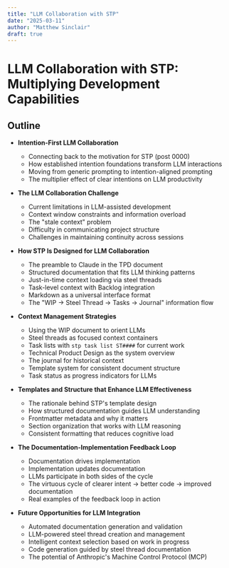 ```yaml
---
title: "LLM Collaboration with STP"
date: "2025-03-11"
author: "Matthew Sinclair"
draft: true
---
```


# LLM Collaboration with STP: Multiplying Development Capabilities

## Outline

* **Intention-First LLM Collaboration**
  * Connecting back to the motivation for STP (post 0000)
  * How established intention foundations transform LLM interactions
  * Moving from generic prompting to intention-aligned prompting
  * The multiplier effect of clear intentions on LLM productivity

* **The LLM Collaboration Challenge**
  * Current limitations in LLM-assisted development
  * Context window constraints and information overload
  * The "stale context" problem
  * Difficulty in communicating project structure
  * Challenges in maintaining continuity across sessions

* **How STP Is Designed for LLM Collaboration**
  * The preamble to Claude in the TPD document
  * Structured documentation that fits LLM thinking patterns
  * Just-in-time context loading via steel threads
  * Task-level context with Backlog integration
  * Markdown as a universal interface format
  * The "WIP → Steel Thread → Tasks → Journal" information flow

* **Context Management Strategies**
  * Using the WIP document to orient LLMs
  * Steel threads as focused context containers
  * Task lists with `stp task list ST####` for current work
  * Technical Product Design as the system overview
  * The journal for historical context
  * Template system for consistent document structure
  * Task status as progress indicators for LLMs

* **Templates and Structure that Enhance LLM Effectiveness**
  * The rationale behind STP's template design
  * How structured documentation guides LLM understanding
  * Frontmatter metadata and why it matters
  * Section organization that works with LLM reasoning
  * Consistent formatting that reduces cognitive load

* **The Documentation-Implementation Feedback Loop**
  * Documentation drives implementation
  * Implementation updates documentation
  * LLMs participate in both sides of the cycle
  * The virtuous cycle of clearer intent → better code → improved documentation
  * Real examples of the feedback loop in action

* **Future Opportunities for LLM Integration**
  * Automated documentation generation and validation
  * LLM-powered steel thread creation and management
  * Intelligent context selection based on work in progress
  * Code generation guided by steel thread documentation
  * The potential of Anthropic's Machine Control Protocol (MCP)
